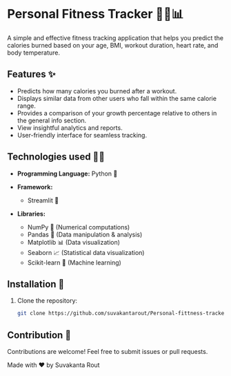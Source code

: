 # Personal Fitness Tracker 🏋️‍♂️📊  

A simple and effective fitness tracking application that helps you predict the calories burned based on your age, BMI, workout duration, heart rate, and body temperature.

## Features ✨  
- Predicts how many calories you burned after a workout.
- Displays similar data from other users who fall within the same calorie range.
- Provides a comparison of your growth percentage relative to others in the general info section.
- View insightful analytics and reports.
- User-friendly interface for seamless tracking.

## Technologies used 🧑‍💻

- **Programming Language:** Python 🐍  

- **Framework:**  
  - Streamlit 🎨  

- **Libraries:**  
  - NumPy 🔢 (Numerical computations)  
  - Pandas 📝 (Data manipulation & analysis)  
  - Matplotlib 📊 (Data visualization)  
  - Seaborn 📈 (Statistical data visualization)  
  - Scikit-learn 🤖 (Machine learning) 

## Installation 🚀  
1. Clone the repository:  
   ```bash
   git clone https://github.com/suvakantarout/Personal-fittness-tracker.git

## Contribution 🤝
Contributions are welcome! Feel free to submit issues or pull requests.

Made with ❤️ by Suvakanta Rout
